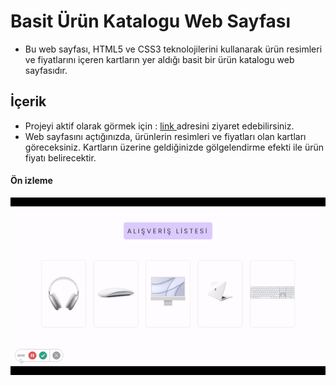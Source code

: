 
# Basit Ürün Katalogu Web Sayfası
- Bu web sayfası, HTML5 ve CSS3 teknolojilerini kullanarak ürün resimleri ve fiyatlarını içeren kartların yer aldığı basit bir ürün katalogu web sayfasıdır.


## İçerik  
- Projeyi aktif olarak görmek için :   [link ](https://sevimaydin.github.io/urun-kartlar/) adresini ziyaret edebilirsiniz.
- Web sayfasını açtığınızda, ürünlerin resimleri ve fiyatları olan kartları göreceksiniz. Kartların üzerine geldiğinizde gölgelendirme efekti ile ürün fiyatı  belirecektir.


#### Ön izleme
![](  ekran.gif )




